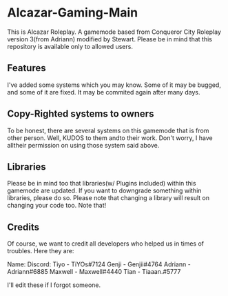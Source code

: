 # Alcazar-Gaming-Main

This is Alcazar Roleplay. A gamemode based from Conqueror City Roleplay version 3(from Adriann) modified by Stewart.
Please be in mind that this repository is available only to allowed users. 

## Features

I've added some systems which you may know. Some of it may be bugged, and some of it are fixed. It may be commited again after many days.

## Copy-Righted systems to owners
To be honest, there are several systems on this gamemode that is from other person. Well, KUDOS to them andto their work. Don't worry, I have alltheir permission on using those system said above.

## Libraries
Please be in mind too that libraries(w/ Plugins included) within this gamemode are updated. If you want to downgrade something within libraries, please do so. Please note that changing a library will result on changing your code too. Note that!

## Credits
Of course, we want to credit all developers who helped us in times of troubles. Here they are:

Name:       Discord:
Tiyo        - TiYOs#7124
Genji       - Genjii#4764
Adriann     - Adriann#6885
Maxwell     - Maxwell#4440
Tian        - Tiaaan.#5777

I'll edit these if I forgot someone.